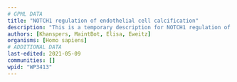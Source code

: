 ```yaml
---
# GPML DATA
title: "NOTCH1 regulation of endothelial cell calcification"
description: "This is a temporary description for NOTCH1 regulation of endothelial cell calcification"
authors: [Khanspers, MaintBot, Elisa, Eweitz]
organisms: [Homo sapiens]
# ADDITIONAL DATA
last-edited: 2021-05-09
communities: []
wpid: "WP3413"
---
```

